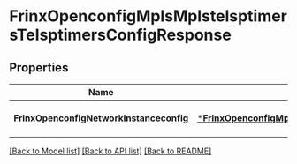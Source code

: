# FrinxOpenconfigMplsMplstelsptimersTelsptimersConfigResponse

## Properties
Name | Type | Description | Notes
------------ | ------------- | ------------- | -------------
**FrinxOpenconfigNetworkInstanceconfig** | [***FrinxOpenconfigMplsMplstelsptimersTelsptimersConfig**](frinx.openconfig.mpls.mplstelsptimers.telsptimers.Config.md) |  | [optional] [default to null]

[[Back to Model list]](../README.md#documentation-for-models) [[Back to API list]](../README.md#documentation-for-api-endpoints) [[Back to README]](../README.md)


